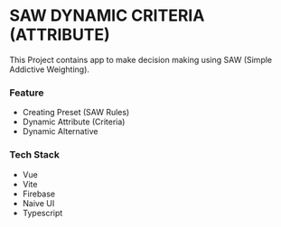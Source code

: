 # SAW DYNAMIC CRITERIA (ATTRIBUTE)
This Project contains app to make decision making using
SAW (Simple Addictive Weighting).

### Feature
- Creating Preset (SAW Rules)
- Dynamic Attribute (Criteria)
- Dynamic Alternative

### Tech Stack
- Vue
- Vite
- Firebase
- Naive UI
- Typescript